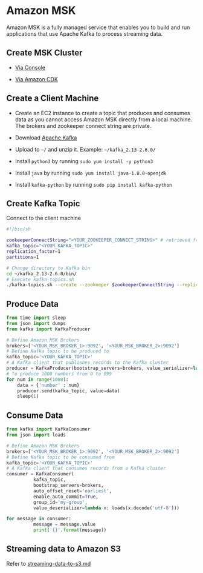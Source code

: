 # Amazon MSK

Amazon MSK is a fully managed service that enables you to build and run applications that use Apache Kafka to process streaming data.

## Create MSK Cluster 

- [Via Console](https://docs.aws.amazon.com/msk/latest/developerguide/getting-started.html)

- [Via Amazon CDK](https://github.com/wingkwong/aws-playground/tree/master/msk/cdk)

## Create a Client Machine

- Create an EC2 instance to create a topic that produces and consumes data as you cannot access Amazon MSK directly from a local machine. The brokers and zookeeper connect string are private. 

- Download [Apache Kafka](https://kafka.apache.org/downloads)

- Upload to ``~/`` and unzip it. Example: ``~/kafka_2.13-2.6.0/``

- Install ``python3`` by running ``sudo yum install -y python3``

- Install ``java`` by running ``sudo yum install java-1.8.0-openjdk``

- Install ``kafka-python`` by running ``sudo pip install kafka-python``

## Create Kafka Topic

Connect to the client machine

```bash
#!/bin/sh

zookeeperConnectString="<YOUR_ZOOKEEPER_CONNECT_STRING>" # retrieved from "View Client Information" in Amazon MSK Console
kafka_topic="<YOUR_KAFKA_TOPIC>"
replication_factor=1
partitions=1

# Change directory to Kafka bin 
cd ~/kafka_2.13-2.6.0/bin/
# Execute kafka-topics.sh
./kafka-topics.sh --create --zookeeper $zookeeperConnectString --replication-factor $replication_factor --partitions $partitions --topic $kafka_topic
```

## Produce Data

```py
from time import sleep
from json import dumps
from kafka import KafkaProducer

# Define Amazon MSK Brokers
brokers=['<YOUR_MSK_BROKER_1>:9092', '<YOUR_MSK_BROKER_2>:9092']
# Define Kafka topic to be produced to 
kafka_topic='<YOUR_KAFKA_TOPIC>'
# A Kafka client that publishes records to the Kafka cluster
producer = KafkaProducer(bootstrap_servers=brokers, value_serializer=lambda x: dumps(x).encode('utf-8'))
# To produce 1000 numbers from 0 to 999 
for num in range(1000):
    data = {'number' : num}
    producer.send(kafka_topic, value=data)
    sleep(1)
```

## Consume Data

```py
from kafka import KafkaConsumer
from json import loads

# Define Amazon MSK Brokers
brokers=['<YOUR_MSK_BROKER_1>:9092', '<YOUR_MSK_BROKER_2>:9092']
# Define Kafka topic to be consumed from 
kafka_topic='<YOUR_KAFKA_TOPIC>'
# A Kafka client that consumes records from a Kafka cluster
consumer = KafkaConsumer(
          kafka_topic,
          bootstrap_servers=brokers,
          auto_offset_reset='earliest',
          enable_auto_commit=True,
          group_id='my-group',
          value_deserializer=lambda x: loads(x.decode('utf-8')))

for message in consumer:
          message = message.value
          print('{}'.format(message))
```

## Streaming data to Amazon S3

Refer to [streaming-data-to-s3.md](https://github.com/wingkwong/aws-playground/blob/master/msk/streaming-data-to-s3.md)
